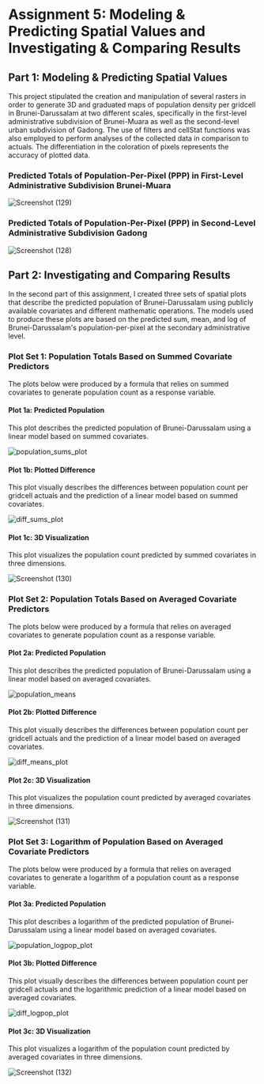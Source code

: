 # Assignment 5: Modeling & Predicting Spatial Values and Investigating & Comparing Results

## Part 1: Modeling & Predicting Spatial Values

This project stipulated the creation and manipulation of several rasters in order to generate 3D and graduated maps of population density per gridcell in Brunei-Darussalam at two different scales, specifically in the first-level administrative subdivision of Brunei-Muara as well as the second-level urban subdivision of Gadong. The use of filters and cellStat functions was also employed to perform analyses of the collected data in comparison to actuals. The differentiation in the coloration of pixels represents the accuracy of plotted data. 

### Predicted Totals of Population-Per-Pixel (PPP) in First-Level Administrative Subdivision Brunei-Muara

![Screenshot (129)](https://user-images.githubusercontent.com/70035366/115154929-715f6280-a04b-11eb-8492-78916f31a539.png)

### Predicted Totals of Population-Per-Pixel (PPP) in Second-Level Administrative Subdivision Gadong

![Screenshot (128)](https://user-images.githubusercontent.com/70035366/115130481-264b3e00-9fbe-11eb-948b-5964ebe818d9.png)

## Part 2: Investigating and Comparing Results

In the second part of this assignment, I created three sets of spatial plots that describe the predicted population of Brunei-Darussalam using publicly available covariates and different mathematic operations. The models used to produce these plots are based on the predicted sum, mean, and log of Brunei-Darussalam's population-per-pixel at the secondary administrative level. 

### Plot Set 1: Population Totals Based on Summed Covariate Predictors 

The plots below were produced by a formula that relies on summed covariates to generate population count as a response variable. 

#### Plot 1a: Predicted Population 

This plot describes the predicted population of Brunei-Darussalam using a linear model based on summed covariates. 

![population_sums_plot](https://user-images.githubusercontent.com/70035366/115166333-a508af80-a080-11eb-85ee-6da1180e62ac.png)

#### Plot 1b: Plotted Difference 

This plot visually describes the differences between population count per gridcell actuals and the prediction of a linear model based on summed covariates. 

![diff_sums_plot](https://user-images.githubusercontent.com/70035366/115166366-c8cbf580-a080-11eb-8ab6-77319c14034b.png)

#### Plot 1c: 3D Visualization

This plot visualizes the population count predicted by summed covariates in three dimensions. 

![Screenshot (130)](https://user-images.githubusercontent.com/70035366/115166500-8ce56000-a081-11eb-951a-eeec5df24129.png)

### Plot Set 2: Population Totals Based on Averaged Covariate Predictors

The plots below were produced by a formula that relies on averaged covariates to generate population count as a response variable. 

#### Plot 2a: Predicted Population

This plot describes the predicted population of Brunei-Darussalam using a linear model based on averaged covariates. 

![population_means](https://user-images.githubusercontent.com/70035366/115166637-2f9dde80-a082-11eb-916d-95a1d9fa8d40.png)

#### Plot 2b: Plotted Difference

This plot visually describes the differences between population count per gridcell actuals and the prediction of a linear model based on averaged covariates. 

![diff_means_plot](https://user-images.githubusercontent.com/70035366/115166695-83102c80-a082-11eb-9c50-9761ed6150ae.png)

#### Plot 2c: 3D Visualization

This plot visualizes the population count predicted by averaged covariates in three dimensions. 

![Screenshot (131)](https://user-images.githubusercontent.com/70035366/115166767-ccf91280-a082-11eb-869f-51c335f20ccd.png)

### Plot Set 3: Logarithm of Population Based on Averaged Covariate Predictors

The plots below were produced by a formula that relies on averaged covariates to generate a logarithm of a population count as a response variable. 

#### Plot 3a: Predicted Population 

This plot describes a logarithm of the predicted population of Brunei-Darussalam using a linear model based on averaged covariates. 

![population_logpop_plot](https://user-images.githubusercontent.com/70035366/115166837-29f4c880-a083-11eb-8945-77591c59758d.png)

#### Plot 3b: Plotted Difference

This plot visually describes the differences between population count per gridcell actuals and the logarithmic prediction of a linear model based on averaged covariates. 

![diff_logpop_plot](https://user-images.githubusercontent.com/70035366/115166850-3d079880-a083-11eb-8431-e4ebfa717ecf.png)

#### Plot 3c: 3D Visualization 

This plot visualizes a logarithm of the population count predicted by averaged covariates in three dimensions. 

![Screenshot (132)](https://user-images.githubusercontent.com/70035366/115166911-6fb19100-a083-11eb-82c6-22a3d4d42dd4.png)
